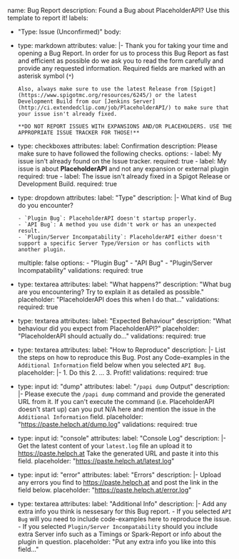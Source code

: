 name: Bug Report
description: Found a Bug about PlaceholderAPI? Use this template to report it!
labels:
- "Type: Issue (Unconfirmed)"
body:
- type: markdown
  attributes:
    value: |-
      Thank you for taking your time and opening a Bug Report.
      In order for us to process this Bug Report as fast and efficient as possible do we ask you to read the form carefully and provide any requested information.
      Required fields are marked with an asterisk symbol (`*`)
      
      Also, always make sure to use the latest Release from [Spigot](https://www.spigotmc.org/resources/6245/) or the latest Development Build from our [Jenkins Server](http://ci.extendedclip.com/job/PlaceholderAPI/) to make sure that your issue isn't already fixed.
      
      **DO NOT REPORT ISSUES WITH EXPANSIONS AND/OR PLACEHOLDERS. USE THE APPROPRIATE ISSUE TRACKER FOR THOSE!**
- type: checkboxes
  attributes:
    label: Confirmation
    description: Please make sure to have followed the following checks.
    options:
      - label: My issue isn't already found on the Issue tracker.
        required: true
      - label: My issue is about **PlaceholderAPI** and not any expansion or external plugin
        required: true
      - label: The issue isn't already fixed in a Spigot Release or Development Build.
        required: true
- type: dropdown
  attributes:
    label: "Type"
    description: |-
      What kind of Bug do you encounter?
      
      - `Plugin Bug`: PlaceholderAPI doesn't startup properly.
      - `API Bug`: A method you use didn't work or has an unexpected result.
      - `Plugin/Server Incompatability`: PlaceholderAPI either doesn't support a specific Server Type/Version or has conflicts with another plugin.
    multiple: false
    options:
      - "Plugin Bug"
      - "API Bug"
      - "Plugin/Server Incompatability"
  validations:
    required: true
- type: textarea
  attributes:
    label: "What happens?"
    description: "What bug are you encountering? Try to explain it as detailed as possible."
    placeholder: "PlaceholderAPI does this when I do that..."
  validations:
    required: true
- type: textarea
  attributes:
    label: "Expected Behaviour"
    description: "What behaviour did you expect from PlaceholderAPI?"
    placeholder: "PlaceholderAPI should actually do..."
  validations:
    required: true
- type: textarea
  attributes:
    label: "How to Reproduce"
    description: |-
      List the steps on how to reproduce this Bug.
      Post any Code-examples in the `Additional Information` field below when you selected `API Bug`.
    placeholder: |-
      1. Do this
      2. ...
      3. Profit!
  validations:
    required: true
- type: input
  id: "dump"
  attributes:
    label: "`/papi dump` Output"
    description: |-
      Please execute the `/papi dump` command and provide the generated URL from it.
      If you can't execute the command (i.e. PlaceholderAPI doesn't start up) can you put N/A here and mention the issue in the `Additional Information` field.
    placeholder: "https://paste.helpch.at/dump.log"
  validations:
    required: true
- type: input
  id: "console"
  attributes:
    label: "Console Log"
    description: |-
      Get the latest content of your `latest.log` file an upload it to https://paste.helpch.at
      Take the generated URL and paste it into this field.
    placeholder: "https://paste.helpch.at/latest.log"
- type: input
  id: "error"
  attributes:
    label: "Errors"
    description: |-
      Upload any errors you find to https://paste.helpch.at and post the link in the field below.
    placeholder: "https://paste.helpch.at/error.log"
- type: textarea
  attributes:
    label: "Additional Info"
    description: |-
      Add any extra info you think is nessesary for this Bug report.
      - If you selected `API Bug` will you need to include code-examples here to reproduce the issue.
      - If you selected `Plugin/Server Incompatability` should you include extra Server info such as a Timings or Spark-Report or info about the plugin in question.
    placeholder: "Put any extra info you like into this field..."
